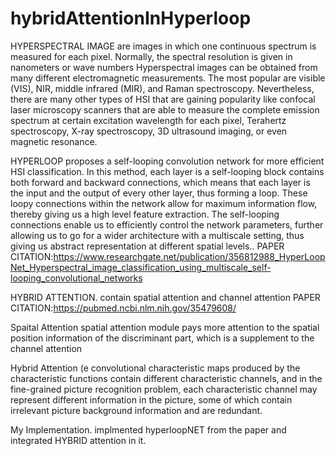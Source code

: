# hybridAttentionInHyperloop

HYPERSPECTRAL IMAGE
are images in which one continuous spectrum is measured for each pixel. Normally, the spectral resolution is given in nanometers or wave numbers
Hyperspectral images can be obtained from many different electromagnetic measurements. The most popular are visible (VIS), NIR, middle infrared (MIR), and Raman spectroscopy. Nevertheless, there are many other types of HSI that are gaining popularity like confocal laser microscopy scanners that are able to measure the complete emission spectrum at certain excitation wavelength for each pixel, Terahertz spectroscopy, X-ray spectroscopy, 3D ultrasound imaging, or even magnetic resonance.

HYPERLOOP
proposes a self-looping convolution network for more efficient HSI classification. In this method, each layer is a self-looping block
contains both forward and backward connections, which means that each layer is the input and the output of
every other layer, thus forming a loop. These loopy connections within the network allow for maximum information flow, thereby giving us a high level feature extraction. The self-looping connections enable us to efficiently control the network parameters, further allowing us to go for a wider architecture with a multiscale
setting, thus giving us abstract representation at different spatial levels..
PAPER CITATION:https://www.researchgate.net/publication/356812988_HyperLoopNet_Hyperspectral_image_classification_using_multiscale_self-looping_convolutional_networks

HYBRID ATTENTION.
contain spatial attention  and channel attention
PAPER CITATION:https://pubmed.ncbi.nlm.nih.gov/35479608/

Spaital Attention
spatial attention module pays more
attention to the spatial position information of the discriminant part, which is a supplement to the channel attention

Hybrid Attention
(e convolutional characteristic maps produced by the characteristic functions contain different characteristic channels, and in the fine-grained
picture recognition problem, each characteristic channel may
represent different information in the picture, some of which
contain irrelevant picture background information and are
redundant. 

My Implementation.
implmented hyperloopNET from the paper and integrated HYBRID attention in it.
